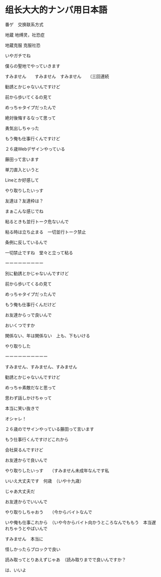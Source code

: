 # 组长大大的ナンパ用日本語

番ゲ　交换联系方式

地蔵    地缚灵，社恐症

地蔵克服    克服社恐

いやガチでね

僕らの聖地でやっていきます

すみません　　すみません　すみません　　（三回連続

勧誘とかじゃないんですけど

前から歩いてくるの見て

めっちゃタイプだったんで

絶対後悔するなって思って

勇気出しちゃった

もう俺も仕事行くんですけど

２６歳Webデザインやっている

藤田って言います

単刀直入というと

Lineとか好感して

やり取りしたいっす

友達は？友達枠は？

まぁこんな感じでね

粘るときも並行トーク危ないんで　

粘る時は立ち止まる　一切並行トーク禁止

条例に反しているんで

一切禁止ですね　堂々と立って粘る

ーーーーーーーーー

別に勧誘とかじゃないんですけど

前から歩いてくるの見て

めっちゃタイプだったんで

もう俺も仕事行くんだけど

お友達からっで良いんで

おいくつですか

関係ない、年は関係ない　上も、下もいける

やり取りした

ーーーーーーーーーー

すみません、すみません、すみません

勧誘とかじゃないんですけど

めっちゃ素敵だなと思って

思わず話しかけちゃって

本当に笑い抜きで

オシャレ！

２６歳のでサインやっている藤田って言います

もう仕事行くんですけどこれから

会社戻るんですけど

お友達からで良いんで

やり取りしたいっす　　（すみません未成年なんです私

いいえ大丈夫です　何歳　（いや十九歳）

じゃあ大丈夫だ

お友達からでいいんで

やり取りしちゃおう　　（今からバイトなんで

いや俺も仕事これから　（いや今からバイト向かうところなんでももう　本当遅れちゃうとやばいんで

すみません　本当に

怪しかったらブロックで良い

読み取ってとりあえずじゃあ　（読み取りまでで良いんですか？

は、いいよ
